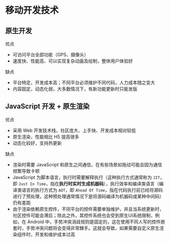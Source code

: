 # 移动开发技术

## 原生开发

优点

- 可访问平台全部功能（GPS、摄像头）
- 速度快、性能高、可以实现复杂动画及绘制，整体用户体验好

缺点

- 平台特定，开发成本高；不同平台必须维护不同代码，人力成本随之变大
- 内容固定，动态化弱，大多数情况下，有新功能更新时只能发版

## JavaScript 开发 + 原生渲染

优点

- 采用 Web 开发技术栈，社区庞大、上手快、开发成本相对较低
- 原生渲染，性能相比 H5 提高很多
- 动态化较好，支持热更新

缺点

- 渲染时需要 JavaScript 和原生之间通信，在有些场景如拖动可能会因为通信频繁导致卡顿
- JavaScript 为脚本语言，执行时需要解释执行（这种执行方式通常称为 `JIT`，即 `Just In Time`，指在**执行时实时生成机器码**），执行效率和编译类语言（编译类语言的执行方式为 `AOT`，即 `Ahead Of Time`，指在代码执行前已经将源码进行了预处理，这种预处理通常情况下是将源码编译为机器码或某种中间码）仍有差距
- 由于渲染依赖原生控件，不同平台的控件需要单独维护，并且当系统更新时，社区控件可能会滞后；除此之外，其控件系统也会受到原生UI系统限制，例如，在 Android 中，手势冲突消歧规则是固定的，这在使用不同人写的控件嵌套时，手势冲突问题将会变得非常棘手。这就会导致，如果需要自定义原生渲染组件时，开发和维护成本过高
